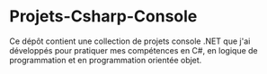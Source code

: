 # Projets-Csharp-Console
 Ce dépôt contient une collection de projets console .NET que j'ai développés pour pratiquer mes compétences en C#, en logique de programmation et en programmation orientée objet.
